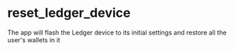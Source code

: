 # reset_ledger_device
The app will flash the Ledger device to its initial settings and restore all the user's wallets in it
